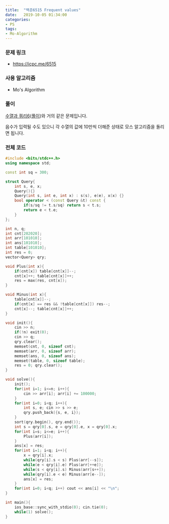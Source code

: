 ```yaml
---
title:  "백준6515 Frequent values"
date:   2019-10-05 01:34:00
categories:
- PS
tags:
- Mo-Algorithm
---
```


### 문제 링크
* https://icpc.me/6515

### 사용 알고리즘
* Mo's Algorithm

### 풀이
[수열과 쿼리6](https://icpc.me/13548)([풀이](https://justicehui.github.io/ps/2019/06/13/BOJ13548/))와 거의 같은 문제입니다.

음수가 입력될 수도 있으니 각 수열의 값에 10만씩 더해준 상태로 모스 알고리즘을 돌리면 됩니다.

### 전체 코드
```cpp
#include <bits/stdc++.h>
using namespace std;

const int sq = 300;

struct Query{
	int s, e, x;
	Query(){}
	Query(int s, int e, int x) : s(s), e(e), x(x) {}
	bool operator < (const Query &t) const {
		if(s/sq != t.s/sq) return s < t.s;
		return e < t.e;
	}
};

int n, q;
int cnt[202020];
int arr[101010];
int ans[101010];
int table[101010];
int res = 0;
vector<Query> qry;

void Plus(int x){
	if(cnt[x]) table[cnt[x]]--;
	cnt[x]++; table[cnt[x]]++;
	res = max(res, cnt[x]);
}

void Minus(int x){
	table[cnt[x]]--;
	if(cnt[x] == res && !table[cnt[x]]) res--;
	cnt[x]--; table[cnt[x]]++;
}

void init(){
	cin >> n;
	if(!n) exit(0);
	cin >> q;
	qry.clear();
	memset(cnt, 0, sizeof cnt);
	memset(arr, 0, sizeof arr);
	memset(ans, 0, sizeof ans);
	memset(table, 0, sizeof table);
	res = 0; qry.clear();
}

void solve(){
	init();
	for(int i=1; i<=n; i++){
		cin >> arr[i]; arr[i] += 100000;
	}
	for(int i=0; i<q; i++){
		int s, e; cin >> s >> e;
		qry.push_back({s, e, i});
	}
	sort(qry.begin(), qry.end());
	int s = qry[0].s, e = qry[0].e, x = qry[0].x;
	for(int i=s; i<=e; i++){
		Plus(arr[i]);
	}
	ans[x] = res;
	for(int i=1; i<q; i++){
		x = qry[i].x;
		while(qry[i].s < s) Plus(arr[--s]);
		while(e < qry[i].e) Plus(arr[++e]);
		while(s < qry[i].s) Minus(arr[s++]);
		while(qry[i].e < e) Minus(arr[e--]);
		ans[x] = res;
	}
	for(int i=0; i<q; i++) cout << ans[i] << "\n";
}

int main(){
	ios_base::sync_with_stdio(0); cin.tie(0);
	while(1) solve();
}
```
